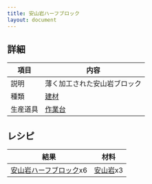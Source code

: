 ```yaml
---
title: 安山岩ハーフブロック
layout: document
---
```

## 詳細

|項目|内容|
|---|---|
|説明|薄く加工された安山岩ブロック|
|種類|[建材](建材)|
|生産道具|[作業台](作業台)|

## レシピ

|結果|材料|
|---|---|
|[安山岩ハーフブロック](安山岩ハーフブロック)x6|[安山岩](安山岩)x3|

